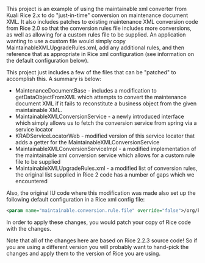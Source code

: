 This project is an example of using the maintainable xml converter from Kuali Rice 2.x to do "just-in-time" conversion on maintenance document XML. It also includes patches to existing maintenance XML conversion code from Rice 2.0 so that the conversion rules file includes more conversions, as well as allowing for a custom rules file to be supplied. An application wanting to use a custom file would simply copy MaintainableXMLUpgradeRules.xml, add any additional rules, and then reference that as appropriate in Rice xml configuration (see information on the default configuration below).

This project just includes a few of the files that can be "patched" to accomplish this. A summary is below:

* MaintenanceDocumentBase - includes a modification to getDataObjectFromXML which attempts to convert the maintenance document XML if it fails to reconstitute a business object from the given maintainable XML.
* MaintainableXMLConversionService - a newly introduced interface which simply allows us to fetch the conversion service from spring via a service locator
* KRADServiceLocatorWeb - modified version of this service locator that adds a getter for the MaintainableXMLConversionService
* MaintainableXMLConversionServiceImpl - a modified implementation of the maintainable xml conversion service which allows for a custom rule file to be supplied
* MaintainableXMLUpgradeRules.xml - a modified list of conversion rules, the original list supplied in Rice 2 code has a number of gaps which we encountered


Also, the original IU code where this modification was made also set up the following default configuration in a Rice xml config file:

```XML
<param name="maintainable.conversion.rule.file" override="false">/org/kuali/rice/krad/config/MaintainableXMLUpgradeRules.xml</param>
```

In order to apply these changes, you would patch your copy of Rice code with the changes.

Note that all of the changes here are based on Rice 2.2.3 source code! So if you are using a different version you will probably want to hand-pick the changes and apply them to the version of Rice you are using.
